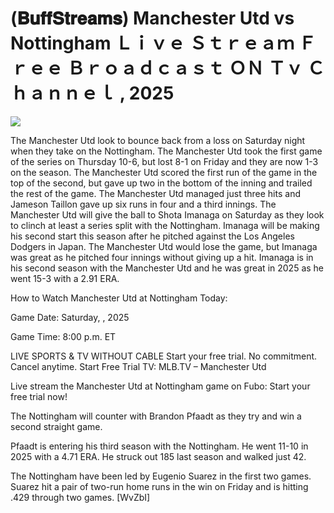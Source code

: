 # (𝐁𝐮𝐟𝐟𝐒𝐭𝐫𝐞𝐚𝐦𝐬) Manchester Utd vs Nottingham Ｌｉｖｅ Ｓｔｒｅａｍ Ｆｒｅｅ Ｂｒｏａｄｃａｓｔ ＯＮ Ｔｖ Ｃｈａｎｎｅｌ , 2025  
  
  
[![](https://i.imgur.com/qSNzIqt.png)](https://movie.rssnews.media/FnPgiGjI.php)  
  
The Manchester Utd look to bounce back from a loss on Saturday night when they take on the Nottingham. The Manchester Utd took the first game of the series on Thursday 10-6, but lost 8-1 on Friday and they are now 1-3 on the season. The Manchester Utd scored the first run of the game in the top of the second, but gave up two in the bottom of the inning and trailed the rest of the game. The Manchester Utd managed just three hits and Jameson Taillon gave up six runs in four and a third innings. The Manchester Utd will give the ball to Shota Imanaga on Saturday as they look to clinch at least a series split with the Nottingham. Imanaga will be making his second start this season after he pitched against the Los Angeles Dodgers in Japan. The Manchester Utd would lose the game, but Imanaga was great as he pitched four innings without giving up a hit. Imanaga is in his second season with the Manchester Utd and he was great in 2025 as he went 15-3 with a 2.91 ERA.

How to Watch Manchester Utd at Nottingham Today:

Game Date: Saturday, , 2025

Game Time: 8:00 p.m. ET

LIVE SPORTS & TV WITHOUT CABLE
Start your free trial. No commitment. Cancel anytime.
Start Free Trial
TV: MLB.TV – Manchester Utd

Live stream the Manchester Utd at Nottingham game on Fubo: Start your free trial now!

The Nottingham will counter with Brandon Pfaadt as they try and win a second straight game.

Pfaadt is entering his third season with the Nottingham. He went 11-10 in 2025 with a 4.71 ERA. He struck out 185 last season and walked just 42.

The Nottingham have been led by Eugenio Suarez in the first two games. Suarez hit a pair of two-run home runs in the win on Friday and is hitting .429 through two games. [WvZbI]